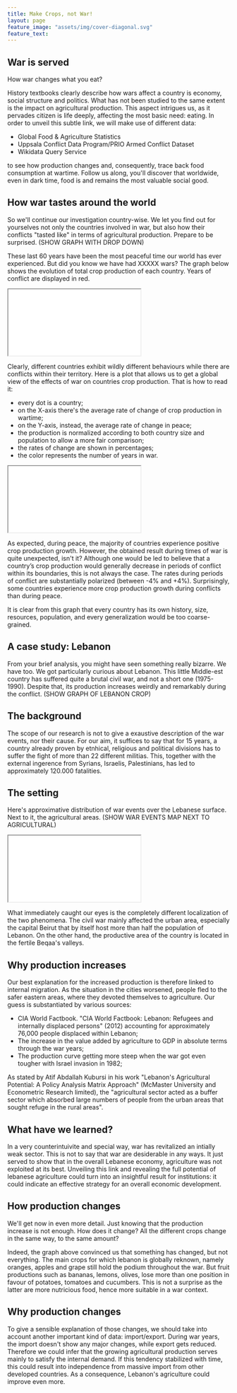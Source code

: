 ```yaml
---
title: Make Crops, not War!
layout: page
feature_image: "assets/img/cover-diagonal.svg"
feature_text:
---
```


## War is served

How war changes what you eat?

History textbooks clearly describe how wars affect a country is economy, social structure and politics. What has not been studied to the same extent is the impact on agricultural production. This aspect intrigues us, as it pervades citizen is life deeply, affecting the most basic need: eating.
In order to unveil this subtle link, we will make use of different data:

* Global Food & Agriculture Statistics
* Uppsala Conflict Data Program/PRIO Armed Conflict Dataset
* Wikidata Query Service

to see how production changes and, consequently, trace back food consumption at wartime. Follow us along, you'll discover that worldwide, even in dark time, food is and remains the most valuable social good.

## How war tastes around the world

So we'll continue our investigation country-wise. We let you find out for yourselves not only the countries involved in war, but also how their conflicts "tasted like" in terms of agricultural production. Prepare to be surprised.
(SHOW GRAPH WITH DROP DOWN)

These last 60 years have been the most peaceful time our world has ever experienced. But did you know we have had XXXXX wars? The graph below shows the evolution of total crop production of each country. Years of conflict are displayed in red.

<iframe class="plot" src="assets/plots/crops-vs-year.html"></iframe>

Clearly, different countries exhibit wildly different behaviours while there are conflicts within their territory. Here is a plot that allows us to get a global view of the effects of war on countries crop production. That is how to read it:

* every dot is a country;
* on the X-axis there's the average rate of change of crop production in wartime;
* on the Y-axis, instead, the average rate of change in peace;
* the production is normalized according to both country size and population to allow a more fair comparison;
* the rates of change are shown in percentages;
* the color represents the number of years in war.

<iframe class="plot" src="assets/plots/crop-rate.html"></iframe>

As expected, during peace, the majority of countries experience positive crop production growth. However, the obtained result during times of war is quite unexpected, isn't it? Although one would be led to believe that a country’s crop production would generally decrease in periods of conflict within its boundaries, this is not always the case. The rates during periods of conflict are substantially polarized (between -4% and +4%). Surprisingly, some countries experience more crop production growth during conflicts than during peace.

It is clear from this graph that every country has its own history, size, resources, population, and every generalization would be too coarse-grained.

## A case study: Lebanon

From your brief analysis, you might have seen something really bizarre. We have too.
We got particularly curious about Lebanon. This little Middle-est country has suffered quite a brutal civil war, and not a short one (1975-1990). Despite that, its production increases weirdly and remarkably during the conflict.
(SHOW GRAPH OF LEBANON CROP)

## The background

The scope of our research is not to give a exaustive description of the war events, nor their cause. For our aim, it suffices to say that for 15 years, a country already proven by etnhical, religious and political divisions has to suffer the fight of more than 22 different militias. This, together with the external ingerence from Syrians, Israelis, Palestinians, has led to approximately 120.000 fatalities.

## The setting

Here's approximative distribution of war events over the Lebanese surface. Next to it, the agricultural areas.
(SHOW WAR EVENTS MAP NEXT TO AGRICULTURAL)


<iframe class="plot_ani" src="assets/plots/map-agri-war-leb.html"></iframe>


What immediately caught our eyes is the completely different localization of the two phenomena. The civil war mainly affected the urban area, especially the capital Beirut that by itself host more than half the population of Lebanon. On the other hand, the productive area of the country is located in the fertile Beqaa's valleys.

## Why production increases

Our best explanation for the increased production is therefore linked to internal migration. As the situation in the cities worsened, people fled to the safer eastern areas, where they devoted themselves to agriculture. Our guess is substantiated by various sources:

* CIA World Factbook. "CIA World Factbook: Lebanon: Refugees and internally displaced persons" (2012) accounting for approximately 76,000 people displaced within Lebanon;
* The increase in the value added by agriculture to GDP in absolute terms through the war years;
* The production curve getting more steep when the war got even tougher with Israel invasion in 1982;

As stated by Atif Abdallah Kubursi in his work "Lebanon's Agricultural Potential: A Policy Analysis Matrix Approach" (McMaster University and Econometric Research limited), the "agricultural sector acted as a buffer sector which absorbed large numbers of people from the urban areas that sought refuge in the rural areas".

## What have we learned?

In a very counterintuivite and special way, war has revitalized an intially weak sector. This is not to say that war are desiderable in any ways. It just served to show that in the overall Lebanese economy, agriculture was not exploited at its best. Unveiling this link and revealing the full potential of lebanese agriculture could turn into an insightful result for institutions: it could indicate an effective strategy for an overall economic development.

## How production changes

We'll get now in even more detail. Just knowing that the production increase is not enough. How does it change? All the different crops change in the same way, to the same amount?

<div class="flourish-embed" data-src="visualisation/1089802"></div>

<script src="https://public.flourish.studio/resources/embed.js"></script>

Indeed, the graph above convinced us that something has changed, but not everything. The main crops for which lebanon is globally reknown, namely oranges, apples and grape still hold the podium throughout the war.
But fruit productions such as bananas, lemons, olives, lose more than one position in favour of potatoes, tomatoes and cucumbers. This is not a surprise as the latter are more nutricious food, hence more suitable in a war context.

## Why production changes

To give a sensible explanation of those changes, we should take into account another important kind of data: import/export. During war years, the import doesn't show any major changes, while export gets reduced. Therefore we could infer that the growing agricultural production serves mainly to satisfy the internal demand. If this tendency stabilized with time, this could result into independence from massive import from other developed countries. As a consequence, Lebanon's agriculture could improve even more.
